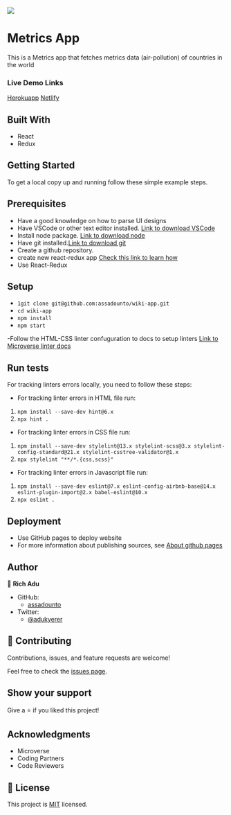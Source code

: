 ![](https://img.shields.io/badge/Microverse-blueviolet)

# Metrics App

This is a Metrics app that fetches metrics data (air-pollution) of countries in the world 

### Live Demo Links
[Herokuapp]()
[Netlify]()

<!-- ![screenshot](./desktop.png) -->

## Built With

- React
- Redux

## Getting Started
To get a local copy up and running follow these simple example steps.

## Prerequisites
- Have a good knowledge on how to parse UI designs
- Have VSCode or other text editor installed. [Link to download VSCode](https://code.visualstudio.com/download)
- Install node package. [Link to download node](https://nodejs.org/en/download/)
- Have git installed.[Link to download git](https://git-scm.com/downloads)
- Create a github repository.
- create new react-redux app [Check this link to learn how](https://reactjs.org/docs/create-a-new-react-app.html)
- Use React-Redux

## Setup
- ````1git clone git@github.com:assadounto/wiki-app.git````
-  ````cd wiki-app ````
-  ````npm install ````
-  ````npm start ````

-Follow the HTML-CSS linter confuguration to docs to setup linters [Link to Microverse linter docs](https://github.com/microverseinc/linters-config)


## Run tests

For tracking linters errors locally, you need to follow these steps:
- For tracking linter errors in HTML file run:

1. ````npm install --save-dev hint@6.x````
2. ````npx hint .````

- For tracking linter errors in CSS file run:

1. ````npm install --save-dev stylelint@13.x stylelint-scss@3.x stylelint-config-standard@21.x stylelint-csstree-validator@1.x````
2. ````npx stylelint "**/*.{css,scss}"````

- For tracking linter errors in Javascript file run:

1. ````npm install --save-dev eslint@7.x eslint-config-airbnb-base@14.x eslint-plugin-import@2.x babel-eslint@10.x````
2. ````npx eslint .````

## Deployment

- Use GitHub pages to deploy website
- For more information about publishing sources, see [About github pages](https://pages.github.com/)

## Author

👤 **Rich Adu**

- GitHub: 
    - [assadounto](https://www.github.com/assadounto)
- Twitter:
    - [@adukyerer](https://www.twitter.com/adukyerer)
## 🤝 Contributing

Contributions, issues, and feature requests are welcome!

Feel free to check the [issues page](../../issues/).

## Show your support

Give a ⭐️ if you liked this project!

## Acknowledgments

- Microverse 
- Coding Partners
- Code Reviewers

## 📝 License

This project is [MIT](./MIT.md) licensed.
